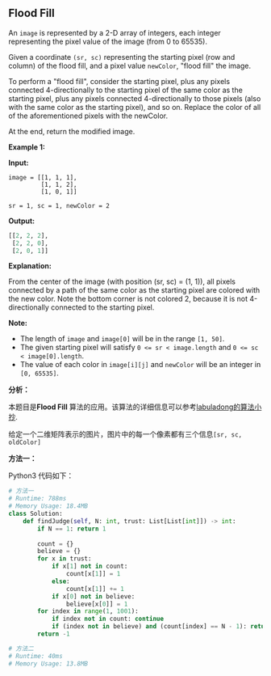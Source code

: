 ## Flood Fill

An `image` is represented by a 2-D array of integers, each integer representing the pixel value of the image (from 0 to 65535).

Given a coordinate `(sr, sc)` representing the starting pixel (row and column) of the flood fill, and a pixel value `newColor`, "flood fill" the image.

To perform a "flood fill", consider the starting pixel, plus any pixels connected 4-directionally to the starting pixel of the same color as the starting pixel, plus any pixels connected 4-directionally to those pixels (also with the same color as the starting pixel), and so on. Replace the color of all of the aforementioned pixels with the newColor.

At the end, return the modified image.

**Example 1:**

**Input:**

```pytho
image = [[1, 1, 1], 
         [1, 1, 2], 
         [1, 0, 1]]
         
sr = 1, sc = 1, newColor = 2
```

**Output:**

```python
[[2, 2, 2],
 [2, 2, 0],
 [2, 0, 1]]
```

**Explanation:**

From the center of the image (with position (sr, sc) = (1, 1)), all pixels connected by a path of the same color as the starting pixel are colored with the new color. Note the bottom corner is not colored 2, because it is not 4-directionally connected to the starting pixel.

**Note:**

- The length of `image` and `image[0]` will be in the range `[1, 50]`.
- The given starting pixel will satisfy `0 <= sr < image.length` and `0 <= sc < image[0].length`.
- The value of each color in `image[i][j]` and `newColor` will be an integer in `[0, 65535]`.

**分析：**

本题目是**Flood Fill** 算法的应用。该算法的详细信息可以参考[labuladong的算法小抄](https://labuladong.gitbook.io/algo/suan-fa-si-wei-xi-lie/floodfill-suan-fa-xiang-jie-ji-ying-yong). 

给定一个二维矩阵表示的图片，图片中的每一个像素都有三个信息`[sr, sc, oldColor]`

**方法一：**




Python3 代码如下：

```python
# 方法一
# Runtime: 788ms
# Memory Usage: 18.4MB
class Solution:
    def findJudge(self, N: int, trust: List[List[int]]) -> int:
        if N == 1: return 1
        
        count = {}
        believe = {}
        for x in trust:
            if x[1] not in count:
                count[x[1]] = 1
            else:
                count[x[1]] += 1
            if x[0] not in believe:
                believe[x[0]] = 1
        for index in range(1, 1001):
            if index not in count: continue
            if (index not in believe) and (count[index] == N - 1): return index
        return -1

# 方法二
# Runtime: 40ms
# Memory Usage: 13.8MB

```

